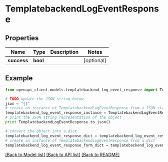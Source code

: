 # TemplatebackendLogEventResponse


## Properties

Name | Type | Description | Notes
------------ | ------------- | ------------- | -------------
**success** | **bool** |  | [optional] 

## Example

```python
from openapi_client.models.templatebackend_log_event_response import TemplatebackendLogEventResponse

# TODO update the JSON string below
json = "{}"
# create an instance of TemplatebackendLogEventResponse from a JSON string
templatebackend_log_event_response_instance = TemplatebackendLogEventResponse.from_json(json)
# print the JSON string representation of the object
print TemplatebackendLogEventResponse.to_json()

# convert the object into a dict
templatebackend_log_event_response_dict = templatebackend_log_event_response_instance.to_dict()
# create an instance of TemplatebackendLogEventResponse from a dict
templatebackend_log_event_response_form_dict = templatebackend_log_event_response.from_dict(templatebackend_log_event_response_dict)
```
[[Back to Model list]](../README.md#documentation-for-models) [[Back to API list]](../README.md#documentation-for-api-endpoints) [[Back to README]](../README.md)


